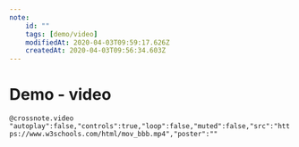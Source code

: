 ```yaml
---
note:
    id: ""
    tags: [demo/video]
    modifiedAt: 2020-04-03T09:59:17.626Z
    createdAt: 2020-04-03T09:56:34.603Z
---
```

# Demo - video

`@crossnote.video "autoplay":false,"controls":true,"loop":false,"muted":false,"src":"https://www.w3schools.com/html/mov_bbb.mp4","poster":""`  

